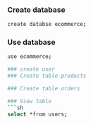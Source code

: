 ### Create database
```sh
create databse ecommerce;
```
### Use database
```sh
use ecommerce;

### create user
### Create table products

### Create table orders

### View table
```sh
select *from users;
```